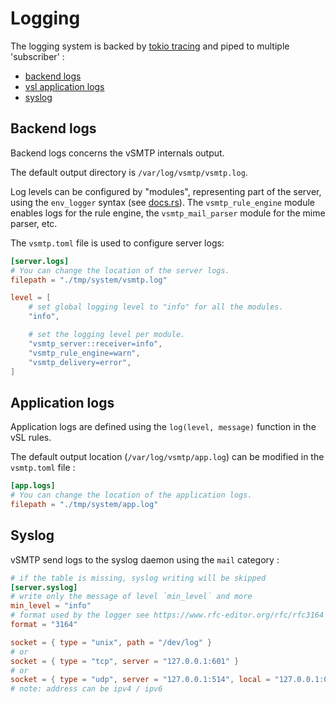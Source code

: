 # Logging

The logging system is backed by [tokio tracing](https://crates.io/crates/tracing) and piped to multiple 'subscriber' :

* [backend logs](#backend-logs)
* [vsl application logs](#application-logs)
* [syslog](#syslog)

## Backend logs

Backend logs concerns the vSMTP internals output.

The default output directory is `/var/log/vsmtp/vsmtp.log`.

Log levels can be configured by "modules", representing part of the server, using the `env_logger` syntax (see [docs.rs](https://docs.rs/tracing-subscriber/0.3.15/tracing_subscriber/struct.EnvFilter.html)).
The `vsmtp_rule_engine` module enables logs for the rule engine, the `vsmtp_mail_parser` module for the mime parser, etc.

The `vsmtp.toml` file is used to configure server logs:

```toml
[server.logs]
# You can change the location of the server logs.
filepath = "./tmp/system/vsmtp.log"

level = [
    # set global logging level to "info" for all the modules.
    "info",

    # set the logging level per module.
    "vsmtp_server::receiver=info",
    "vsmtp_rule_engine=warn",
    "vsmtp_delivery=error",
]
```

## Application logs

Application logs are defined using the `log(level, message)` function in the vSL rules.

The default output location (`/var/log/vsmtp/app.log`) can be modified in the `vsmtp.toml` file :

```toml
[app.logs]
# You can change the location of the application logs.
filepath = "./tmp/system/app.log"
```

## Syslog

vSMTP send logs to the syslog daemon using the `mail` category :

```toml
# if the table is missing, syslog writing will be skipped
[server.syslog]
# write only the message of level `min_level` and more
min_level = "info"
# format used by the logger see https://www.rfc-editor.org/rfc/rfc3164 and https://www.rfc-editor.org/rfc/rfc5424
format = "3164"

socket = { type = "unix", path = "/dev/log" }
# or
socket = { type = "tcp", server = "127.0.0.1:601" }
# or
socket = { type = "udp", server = "127.0.0.1:514", local = "127.0.0.1:0" }
# note: address can be ipv4 / ipv6
```
